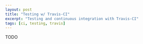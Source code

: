 ```yaml
---
layout: post
title: "Testing w/ Travis-CI"
excerpt: "Testing and continuous integration with Travis-CI"
tags: [ci, testing, travis]
---
```


TODO